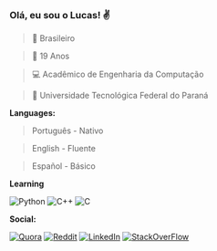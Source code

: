 ### Olá, eu sou o Lucas! ✌️

>🔰 Brasileiro

>📅 19 Anos

> 💻 Acadêmico de Engenharia da Computação

> 🏫 Universidade Tecnológica Federal do Paraná



**Languages:**
> Português - Nativo

> English - Fluente

> Español - Básico

**Learning**

![Python](https://img.shields.io/badge/Python-3776AB?style=for-the-badge&logo=python&logoColor=white)  ![C++](https://img.shields.io/badge/C%2B%2B-00599C?style=for-the-badge&logo=c%2B%2B&logoColor=white) ![C](https://img.shields.io/badge/C-00599C?style=for-the-badge&logo=c&logoColor=white)

**Social:**

[![Quora](https://img.shields.io/badge/Quora-%23B92B27.svg?&style=for-the-badge&logo=Quora&logoColor=white)](https://pt.quora.com/profile/Lucas-M-F) [![Reddit](https://img.shields.io/badge/Reddit-FF4500?style=for-the-badge&logo=reddit&logoColor=white)](https://www.reddit.com/user/Alemas3073) [![LinkedIn](https://img.shields.io/badge/LinkedIn-0077B5?style=for-the-badge&logo=linkedin&logoColor=white)](https://www.linkedin.com/in/lucas-maciel-ferreira-9a3a4226a/) [![StackOverFlow](https://img.shields.io/badge/Stack_Overflow-FE7A16?style=for-the-badge&logo=stack-overflow&logoColor=white)](https://stackoverflow.com/users/21433047/lucasmfer)
